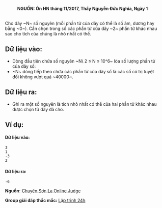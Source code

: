 **<center>NGUỒN: Ôn HN tháng 11/2017, Thầy Nguyễn Đức Nghĩa, Ngày 1</center>**
<br>

Cho dãy ~N~ số nguyên (mỗi phần tử của dãy có thể là số âm, dương hay bằng ~0~). Cần chọn trong số các phần tử của dãy ~2~ phần tử khác nhau sao cho tích của chúng là nhỏ nhất có thể.

## Dữ liệu vào:
- Dòng đầu tiên chứa số nguyên ~N\ 2 ≤ N ≤ 10^6~  lòa số lượng phần tử của dãy số:
- ~N~ dòng tiếp theo chứa các phần tử của dãy số là các số có trị tuyệt đối không vượt quá ~40000~.

## Dữ liệu ra:
- Ghi ra một số nguyên là tích nhỏ nhất có thể của hai phần tử khác nhau được chọn từ dãy đã cho.

## Ví dụ:
#### Dữ liệu vào:
```
3
1
-3
2
```
#### Dữ liệu ra:
```
-6
```
**Nguồn:** [Chuyên Sơn La Online Judge](http://csloj.ddns.net/)

**Group giải đáp thắc mắc:** [Lập trình 24h](https://www.facebook.com/groups/1386904321519984)